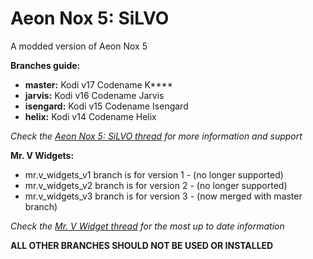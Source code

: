 # Aeon Nox 5: SiLVO
A modded version of Aeon Nox 5

**Branches guide:**
 - **master:** Kodi v17 Codename K****
 - **jarvis:** Kodi v16 Codename Jarvis
 - **isengard:** Kodi v15 Codename Isengard
 - **helix:** Kodi v14 Codename Helix

*Check the [Aeon Nox 5: SiLVO thread](http://forum.kodi.tv/showthread.php?tid=210069) for more information and support*

**Mr. V Widgets:**
 - mr.v_widgets_v1 branch is for version 1 - (no longer supported)
 - mr.v_widgets_v2 branch is for version 2 - (no longer supported)
 - mr.v_widgets_v3 branch is for version 3 - (now merged with master branch)

*Check the [Mr. V Widget thread](http://forum.kodi.tv/showthread.php?tid=227102) for the most up to date information*

**ALL OTHER BRANCHES SHOULD NOT BE USED OR INSTALLED**
